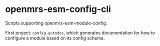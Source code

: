# openmrs-esm-config-cli

Scripts supporting openmrs-esm-module-config.

First project: `config-autodoc`, which generates documentation for
how to configure a module based on its config schema.

